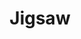 ---
title: "Jigsaw"
meta_title: "Jigsaw Themes | A Curated Directory Of Free Jigsaw Themes"
meta_description: "A curated directory of best free Jigsaw themes created by independent web designers & developers that are open source, MIT licensed & available for free to download."
icon: images/icons/jigsaw.svg 
official_url: https://jigsaw.tighten.co/
github_path: tighten/jigsaw
twitter_username: jigsawbytighten
license: MIT
license_url: "https://github.com/tighten/jigsaw/blob/main/LICENSE.txt"
language: PHP
taxonomy: ssg
url: /jigsaw-themes
short_description: "Jigsaw is a framework for rapidly building static sites using the same modern tooling that powers your web applications."
subscription_form:
  enable: true
  title: "Stay up to date with Jamstack resources & news"
  form_action: "https://statichunt.us20.list-manage.com/subscribe/post?u=dee5423f5cc21fc892eced0e9&amp;id=af2dc095be"
  form_name: "b_dee5423f5cc21fc892eced0e9_af2dc095be"
  button_label: "Subscribe"

draft: true
---